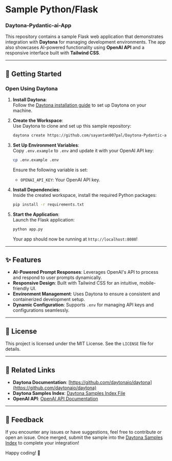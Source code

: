 # Sample Python/Flask 
### Daytona-Pydantic-ai-App
 
This repository contains a sample Flask web application that demonstrates integration with **Daytona** for managing development environments. The app also showcases AI-powered functionality using **OpenAI API** and a responsive interface built with **Tailwind CSS**.  

---

## 🚀 Getting Started  

### Open Using Daytona  

1. **Install Daytona**:  
   Follow the [Daytona installation guide](https://www.daytona.io/docs/installation/installation/) to set up Daytona on your machine.  

2. **Create the Workspace**:  
   Use Daytona to clone and set up this sample repository:  
   ```bash  
   daytona create https://github.com/sayantan007pal/Daytona-Pydantic-ai-App.git  
   ```  

3. **Set Up Environment Variables**:  
   Copy `.env.example` to `.env` and update it with your OpenAI API key:  
   ```bash  
   cp .env.example .env  
   ```  
   Ensure the following variable is set:  
   - `OPENAI_API_KEY`: Your OpenAI API key.  

4. **Install Dependencies**:  
   Inside the created workspace, install the required Python packages:  
   ```bash  
   pip install -r requirements.txt  
   ```  

5. **Start the Application**:  
   Launch the Flask application:  
   ```bash  
   python app.py  
   ```  
   Your app should now be running at `http://localhost:8080`!  

---

## ✨ Features  

- **AI-Powered Prompt Responses**: Leverages OpenAI's API to process and respond to user prompts dynamically.  
- **Responsive Design**: Built with Tailwind CSS for an intuitive, mobile-friendly UI.  
- **Environment Management**: Uses Daytona to ensure a consistent and containerized development setup.  
- **Dynamic Configuration**: Supports `.env` for managing API keys and configurations seamlessly.  

---

## 📝 License  

This project is licensed under the MIT License. See the `LICENSE` file for details.  

---

## 🔗 Related Links  

- **Daytona Documentation**: [https://github.com/daytonaio/daytona](https://github.com/daytonaio/daytona)  
- **Daytona Samples Index**: [Daytona Samples Index File](https://github.com/daytonaio/daytona/blob/main/hack/samples/index.json)  
- **OpenAI API**: [OpenAI API Documentation](https://platform.openai.com/docs/)  

---

## 💬 Feedback  

If you encounter any issues or have suggestions, feel free to contribute or open an issue. Once merged, submit the sample into the [Daytona Samples Index](https://github.com/daytonaio/daytona/blob/main/hack/samples/index.json) to complete your integration!  

Happy coding! 🚀  
```
